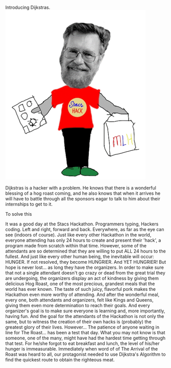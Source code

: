 
Introducing Dijkstras.
![Dijkstras](.guides/img/Dijkstra.gif)

Dijkstras is a hacker with a problem. He knows that there is a wonderful blessing of a hog roast coming, and he also knows that when it arrives he will have to battle through all the sponsors eagar to talk to him about their internships to get to it.

To solve this 



It was a good day at the Stacs Hackathon. Programmers typing, Hackers coding. Left and 
right, forward and back.
Everywhere, as far as the eye can see (indoors of course).
Just like every other Hackathon in the world, everyone attending has only 24 hours to
create and present their 'hack', a program made from scratch within that time.
However, some of the attendants are so determined that they are willing to put ALL 24
hours to the fullest. And just like every other human being, the inevitable will occur:
HUNGER.
If not resolved, they become HUNGRIER.
And YET HUNGRIER!
But hope is never lost... as long they have the organizers.
In order to make sure that not a single attendant doesn't go crazy or dead from the great
trial they are undergoing, the organizers display an act of kindness by giving them
delicious Hog Roast, one of the most precious, grandest meals that the world has ever
known.
The taste of such juicy, flavorful pork makes the Hackathon even more worthy of attending.
And after the wonderful meal, every one, both attendants and organizers, felt like
Kings and Queens, giving them even more determination to reach their goals. And every 
organizer's goal is to make sure everyone is learning and, more importantly, having fun.
And the goal for the attendants of the Hackathon is not only the same,
but to witness the creation of their own hacks is (probably) the greatest glory of their
lives.
However...
The patience of anyone waiting in line for The Roast...
has been a test that day.
What you may not know is that someone, one of the many, might have had the hardest time
getting through that test.
For he/she forgot to eat breakfast and lunch, the level of his/her hunger is immeasurable.
Immediately when word of of The Arrival of the Roast was heard to all, our protagonist
needed to use Dijkstra's Algorithm to find the quickest route to obtain the righteous
meat.